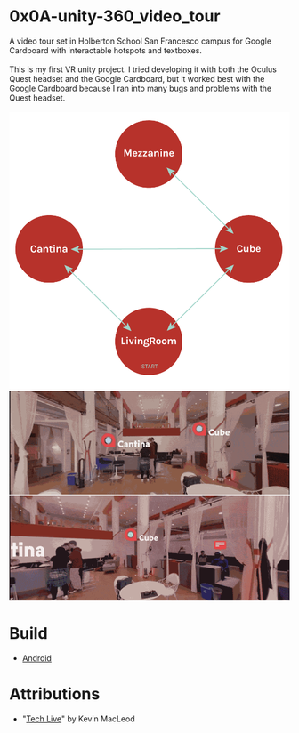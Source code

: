 # 0x0A-unity-360_video_tour
A video tour set in Holberton School San Francesco campus for Google Cardboard with interactable hotspots and textboxes.<br><br>
This is my first VR unity project. I tried developing it with both the Oculus Quest headset and the Google Cardboard, but it worked best with the Google Cardboard because I ran into many bugs and problems with the Quest headset.<br><br>
![Screenshot](map.png)<br>
![Alt Text](example2.gif)<br>
![Alt Text](example1.gif)<br>

# Build
* [Android](https://drive.google.com/file/d/13T3jkbXQVYpSjg_tfuDB3VKCyhJUKtDP/view?usp=sharing)
# Attributions
* "[Tech Live](https://incompetech.filmmusic.io/song/4463-tech-live/)" by Kevin MacLeod